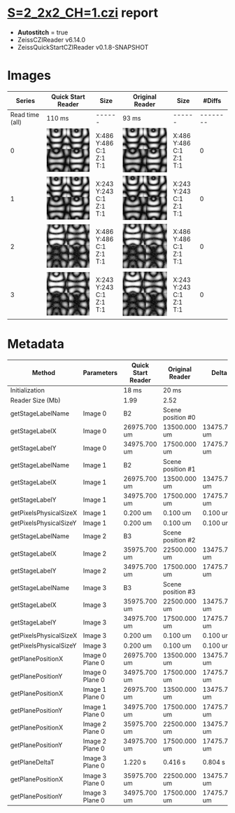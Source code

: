 # [S=2_2x2_CH=1.czi](https://zenodo.org/record/7015307/files/S%3D2_2x2_CH%3D1.czi) report
 - **Autostitch** = true
 - ZeissCZIReader v6.14.0
 - ZeissQuickStartCZIReader v0.1.8-SNAPSHOT

# Images 

| Series            | Quick Start Reader | Size | Original Reader | Size | #Diffs |
|-------------------|--------------------|------|-----------------|------|--------|
| Read time (all)   |110 ms|------|93 ms|------|--------|
|0|![S=2_2x2_CH=1.quick_true.flat_true.stitch_true.series_0.jpg](S=2_2x2_CH=1/S=2_2x2_CH=1.quick_true.flat_true.stitch_true.series_0.jpg)|X:486<br>Y:486<br>C:1<br>Z:1<br>T:1|![S=2_2x2_CH=1.quick_false.flat_true.stitch_true.series_0.jpg](S=2_2x2_CH=1/S=2_2x2_CH=1.quick_false.flat_true.stitch_true.series_0.jpg)|X:486<br>Y:486<br>C:1<br>Z:1<br>T:1|0|
|1|![S=2_2x2_CH=1.quick_true.flat_true.stitch_true.series_1.jpg](S=2_2x2_CH=1/S=2_2x2_CH=1.quick_true.flat_true.stitch_true.series_1.jpg)|X:243<br>Y:243<br>C:1<br>Z:1<br>T:1|![S=2_2x2_CH=1.quick_false.flat_true.stitch_true.series_1.jpg](S=2_2x2_CH=1/S=2_2x2_CH=1.quick_false.flat_true.stitch_true.series_1.jpg)|X:243<br>Y:243<br>C:1<br>Z:1<br>T:1|0|
|2|![S=2_2x2_CH=1.quick_true.flat_true.stitch_true.series_2.jpg](S=2_2x2_CH=1/S=2_2x2_CH=1.quick_true.flat_true.stitch_true.series_2.jpg)|X:486<br>Y:486<br>C:1<br>Z:1<br>T:1|![S=2_2x2_CH=1.quick_false.flat_true.stitch_true.series_2.jpg](S=2_2x2_CH=1/S=2_2x2_CH=1.quick_false.flat_true.stitch_true.series_2.jpg)|X:486<br>Y:486<br>C:1<br>Z:1<br>T:1|0|
|3|![S=2_2x2_CH=1.quick_true.flat_true.stitch_true.series_3.jpg](S=2_2x2_CH=1/S=2_2x2_CH=1.quick_true.flat_true.stitch_true.series_3.jpg)|X:243<br>Y:243<br>C:1<br>Z:1<br>T:1|![S=2_2x2_CH=1.quick_false.flat_true.stitch_true.series_3.jpg](S=2_2x2_CH=1/S=2_2x2_CH=1.quick_false.flat_true.stitch_true.series_3.jpg)|X:243<br>Y:243<br>C:1<br>Z:1<br>T:1|0|

# Metadata

|  Method            | Parameters       | Quick Start Reader | Original Reader | Delta  |
| -------------------|------------------|--------------------|-----------------|------- |
| Initialization     |                  |18 ms|20 ms|        |
| Reader Size (Mb)     |                  |1.99|2.52|        |
| getStageLabelName| Image 0 | B2| Scene position #0| |
| getStageLabelX| Image 0 | 26975.700 um | 13500.000 um | 13475.700 um |
| getStageLabelY| Image 0 | 34975.700 um | 17500.000 um | 17475.700 um |
| getStageLabelName| Image 1 | B2| Scene position #1| |
| getStageLabelX| Image 1 | 26975.700 um | 13500.000 um | 13475.700 um |
| getStageLabelY| Image 1 | 34975.700 um | 17500.000 um | 17475.700 um |
| getPixelsPhysicalSizeX| Image 1 | 0.200 um | 0.100 um | 0.100 um |
| getPixelsPhysicalSizeY| Image 1 | 0.200 um | 0.100 um | 0.100 um |
| getStageLabelName| Image 2 | B3| Scene position #2| |
| getStageLabelX| Image 2 | 35975.700 um | 22500.000 um | 13475.700 um |
| getStageLabelY| Image 2 | 34975.700 um | 17500.000 um | 17475.700 um |
| getStageLabelName| Image 3 | B3| Scene position #3| |
| getStageLabelX| Image 3 | 35975.700 um | 22500.000 um | 13475.700 um |
| getStageLabelY| Image 3 | 34975.700 um | 17500.000 um | 17475.700 um |
| getPixelsPhysicalSizeX| Image 3 | 0.200 um | 0.100 um | 0.100 um |
| getPixelsPhysicalSizeY| Image 3 | 0.200 um | 0.100 um | 0.100 um |
| getPlanePositionX| Image 0 Plane 0 | 26975.700 um | 13500.000 um | 13475.700 um |
| getPlanePositionY| Image 0 Plane 0 | 34975.700 um | 17500.000 um | 17475.700 um |
| getPlanePositionX| Image 1 Plane 0 | 26975.700 um | 13500.000 um | 13475.700 um |
| getPlanePositionY| Image 1 Plane 0 | 34975.700 um | 17500.000 um | 17475.700 um |
| getPlanePositionX| Image 2 Plane 0 | 35975.700 um | 22500.000 um | 13475.700 um |
| getPlanePositionY| Image 2 Plane 0 | 34975.700 um | 17500.000 um | 17475.700 um |
| getPlaneDeltaT| Image 3 Plane 0 |  1.220 s |  0.416 s | 0.804 s |
| getPlanePositionX| Image 3 Plane 0 | 35975.700 um | 22500.000 um | 13475.700 um |
| getPlanePositionY| Image 3 Plane 0 | 34975.700 um | 17500.000 um | 17475.700 um |
